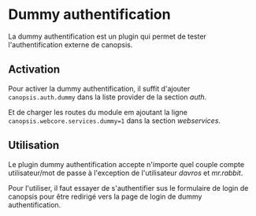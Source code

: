 # Dummy authentification

La dummy authentification est un plugin qui permet de tester l'authentification
externe de canopsis.

## Activation

Pour activer la dummy authentification, il suffit d'ajouter
`canopsis.auth.dummy` dans la liste provider de la section *auth*.

Et de charger les routes du module em ajoutant la ligne
`canopsis.webcore.services.dummy=1` dans la section *webservices*.

## Utilisation

Le plugin dummy authentification accepte n'importe quel couple
compte utilisateur/mot de passe à l'exception de l'utilisateur *davros* et
*mr.rabbit*.

Pour l'utiliser, il faut essayer de s'authentifier sus le formulaire de login
de canopsis pour être redirigé vers la page de login de dummy authentification.
